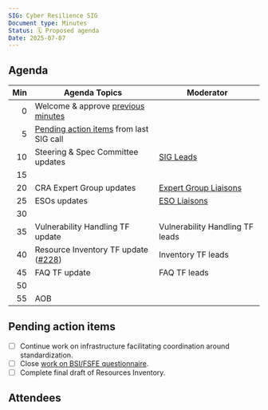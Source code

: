 ```yaml
---
SIG: Cyber Resilience SIG
Document type: Minutes
Status: 🗓️ Proposed agenda
Date: 2025-07-07
---
```


##  Agenda


| Min | Agenda Topics | Moderator |
| --: | ----- | --- |
|   0 | Welcome & approve [previous minutes](#) |  |
|   5 | [Pending action items](#pending-action-items) from last SIG call |  |
|  10 | Steering & Spec Committee updates | [SIG Leads][] |
|  15 | | |
|  20 | CRA Expert Group updates | [Expert Group Liaisons][] |
|  25 | ESOs updates | [ESO Liaisons][] |
|  30 | | |
|  35 | Vulnerability Handling TF update | Vulnerability Handling TF leads |
|  40 | Resource Inventory TF update ([#228](https://github.com/orcwg/cra-hub/pull/228)) | Inventory TF leads |
|  45 | FAQ TF update | FAQ TF leads |
|  50 | | |
|  55 | AOB | |

## Pending action items

- [ ] Continue work on infrastructure facilitating coordination around standardization.
- [ ] Close [work on BSI/FSFE questionnaire](https://github.com/orcwg/cra-hub/labels/Questionnaire).
- [ ] Complete final draft of Resources Inventory.

## Attendees




[SIG Leads]: https://github.com/orcwg/orcwg/tree/main/cyber-resilience-sig#leads
[ESO Liaisons]: https://github.com/orcwg/orcwg/tree/main/cyber-resilience-sig#cen-cenelec-wg-9
[Expert Group Liaisons]: https://github.com/orcwg/orcwg/tree/main/cyber-resilience-sig#cra-expert-group

  

